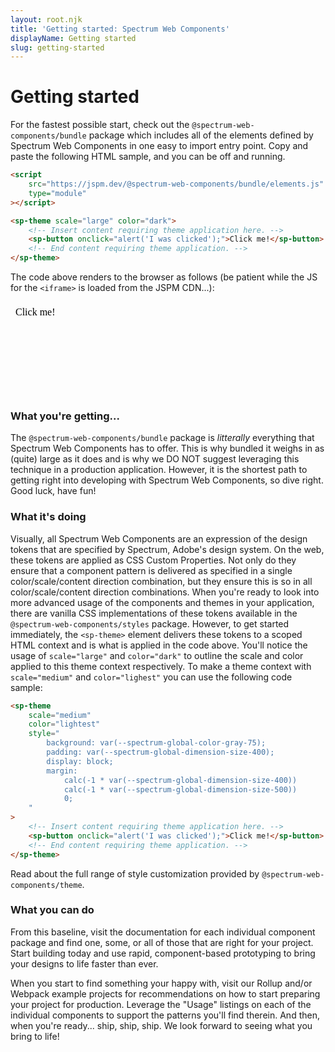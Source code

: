 ```yaml
---
layout: root.njk
title: 'Getting started: Spectrum Web Components'
displayName: Getting started
slug: getting-started
---
```


# Getting started

For the fastest possible start, check out the `@spectrum-web-components/bundle` package which includes all of the elements defined by Spectrum Web Components in one easy to import entry point. Copy and paste the following HTML sample, and you can be off and running.

```html
<script
    src="https://jspm.dev/@spectrum-web-components/bundle/elements.js"
    type="module"
></script>

<sp-theme scale="large" color="dark">
    <!-- Insert content requiring theme application here. -->
    <sp-button onclick="alert('I was clicked');">Click me!</sp-button>
    <!-- End content requiring theme application. -->
</sp-theme>
```

The code above renders to the browser as follows (be patient while the JS for the `<iframe>` is loaded from the JSPM CDN...):

<style>iframe { width: 100%; border: none; background: var(--spectrum-global-color-gray-75); border-radius: 6px; }</style>

<iframe src="data:text/html;base64,PHNjcmlwdCBzcmM9Imh0dHBzOi8vanNwbS5kZXYvQHNwZWN0cnVtLXdlYi1jb21wb25lbnRzL2J1bmRsZS9lbGVtZW50cy5qcyIgdHlwZT0ibW9kdWxlIj48L3NjcmlwdD4NCg0KPHNwLXRoZW1lIHNjYWxlPSJsYXJnZSIgY29sb3I9ImRhcmsiPg0KICAgPHNwLWJ1dHRvbiBvbmNsaWNrPSJhbGVydCgnSSB3YXMgY2xpY2tlZCcpOyI+Q2xpY2sgbWUhPC9zcC1idXR0b24+DQo8L3NwLXRoZW1lPg=="></iframe>

### What you're getting...

The `@spectrum-web-components/bundle` package is _litterally_ everything that Spectrum Web Components has to offer. This is why bundled it <sp-link href="https://bundlephobia.com/result?p=@spectrum-web-components/bundle">weighs in as (quite) large</sp-link> as it does and is why we DO NOT suggest leveraging this technique in a production application. However, it is the shortest path to getting right into developing with Spectrum Web Components, so dive right. Good luck, have fun!

### What it's doing

Visually, all Spectrum Web Components are an expression of the design tokens that are specified by Spectrum, Adobe's design system. On the web, these tokens are applied as CSS Custom Properties. Not only do they ensure that a component pattern is delivered as specified in a single color/scale/content direction combination, but they ensure this is so in all color/scale/content direction combinations. When you're ready to look into more advanced usage of the components and themes in your application, there are vanilla CSS implementations of these tokens available in the `@spectrum-web-components/styles` package. However, to get started immediately, the `<sp-theme>` element delivers these tokens to a scoped HTML context and is what is applied in the code above. You'll notice the usage of `scale="large"` and `color="dark"` to outline the scale and color applied to this theme context respectively. To make a theme context with `scale="medium"` and `color="lighest"` you can use the following code sample:

<div style="--demo-example-padding-bottom: 0">

```html
<sp-theme
    scale="medium"
    color="lightest"
    style="
        background: var(--spectrum-global-color-gray-75);
        padding: var(--spectrum-global-dimension-size-400);
        display: block;
        margin:
            calc(-1 * var(--spectrum-global-dimension-size-400))
            calc(-1 * var(--spectrum-global-dimension-size-500))
            0;
    "
>
    <!-- Insert content requiring theme application here. -->
    <sp-button onclick="alert('I was clicked');">Click me!</sp-button>
    <!-- End content requiring theme application. -->
</sp-theme>
```

</div>

<sp-link href="components/theme">Read about the full range of style customization provided by `@spectrum-web-components/theme`.</sp-link>

### What you can do

From this baseline, visit the documentation for each individual component package and find one, some, or all of those that are right for your project. Start building today and use rapid, component-based prototyping to bring your designs to life faster than ever.

When you start to find something your happy with, visit our <sp-link href="https://github.com/adobe/spectrum-web-components/tree/main/projects/example-project-rollup" target="_blank">Rollup</sp-link> and/or <sp-link href="https://github.com/adobe/spectrum-web-components/tree/main/projects/example-project-webpack" target="_blank">Webpack</sp-link> example projects for recommendations on how to start preparing your project for production. Leverage the "Usage" listings on each of the individual components to support the patterns you'll find therein. And then, when you're ready... ship, ship, ship. We look forward to seeing what you bring to life!
